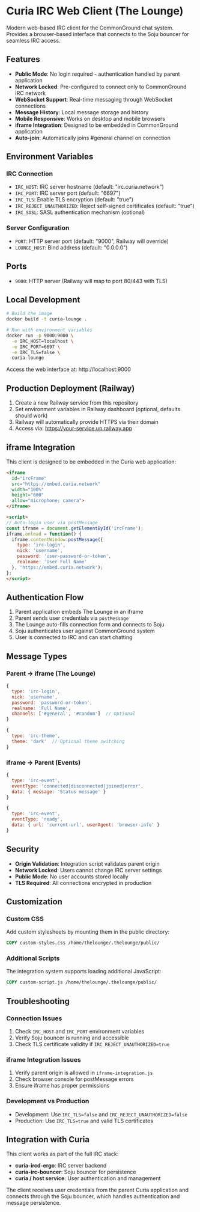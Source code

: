 # Curia IRC Web Client (The Lounge)

Modern web-based IRC client for the CommonGround chat system. Provides a browser-based interface that connects to the Soju bouncer for seamless IRC access.

## Features

- **Public Mode**: No login required - authentication handled by parent application
- **Network Locked**: Pre-configured to connect only to CommonGround IRC network
- **WebSocket Support**: Real-time messaging through WebSocket connections
- **Message History**: Local message storage and history
- **Mobile Responsive**: Works on desktop and mobile browsers
- **iframe Integration**: Designed to be embedded in CommonGround application
- **Auto-join**: Automatically joins #general channel on connection

## Environment Variables

### IRC Connection
- `IRC_HOST`: IRC server hostname (default: "irc.curia.network")
- `IRC_PORT`: IRC server port (default: "6697")
- `IRC_TLS`: Enable TLS encryption (default: "true")
- `IRC_REJECT_UNAUTHORIZED`: Reject self-signed certificates (default: "true")
- `IRC_SASL`: SASL authentication mechanism (optional)

### Server Configuration
- `PORT`: HTTP server port (default: "9000", Railway will override)
- `LOUNGE_HOST`: Bind address (default: "0.0.0.0")

## Ports

- `9000`: HTTP server (Railway will map to port 80/443 with TLS)

## Local Development

```bash
# Build the image
docker build -t curia-lounge .

# Run with environment variables
docker run -p 9000:9000 \
  -e IRC_HOST=localhost \
  -e IRC_PORT=6697 \
  -e IRC_TLS=false \
  curia-lounge
```

Access the web interface at: http://localhost:9000

## Production Deployment (Railway)

1. Create a new Railway service from this repository
2. Set environment variables in Railway dashboard (optional, defaults should work)
3. Railway will automatically provide HTTPS via their domain
4. Access via: https://your-service.up.railway.app

## iframe Integration

This client is designed to be embedded in the Curia web application:

```html
<iframe 
  id="ircFrame" 
  src="https://embed.curia.network" 
  width="100%" 
  height="600"
  allow="microphone; camera">
</iframe>

<script>
// Auto-login user via postMessage
const iframe = document.getElementById('ircFrame');
iframe.onload = function() {
  iframe.contentWindow.postMessage({
    type: 'irc-login',
    nick: 'username',
    password: 'user-password-or-token',
    realname: 'User Full Name'
  }, 'https://embed.curia.network');
};
</script>
```

## Authentication Flow

1. Parent application embeds The Lounge in an iframe
2. Parent sends user credentials via `postMessage`
3. The Lounge auto-fills connection form and connects to Soju
4. Soju authenticates user against CommonGround system
5. User is connected to IRC and can start chatting

## Message Types

### Parent → iframe (The Lounge)
```javascript
{
  type: 'irc-login',
  nick: 'username',
  password: 'password-or-token',
  realname: 'Full Name',
  channels: ['#general', '#random']  // Optional
}

{
  type: 'irc-theme',
  theme: 'dark'  // Optional theme switching
}
```

### iframe → Parent (Events)
```javascript
{
  type: 'irc-event',
  eventType: 'connected|disconnected|joined|error',
  data: { message: 'Status message' }
}

{
  type: 'irc-event',
  eventType: 'ready',
  data: { url: 'current-url', userAgent: 'browser-info' }
}
```

## Security

- **Origin Validation**: Integration script validates parent origin
- **Network Locked**: Users cannot change IRC server settings
- **Public Mode**: No user accounts stored locally
- **TLS Required**: All connections encrypted in production

## Customization

### Custom CSS
Add custom stylesheets by mounting them in the public directory:

```dockerfile
COPY custom-styles.css /home/thelounge/.thelounge/public/
```

### Additional Scripts
The integration system supports loading additional JavaScript:

```dockerfile
COPY custom-script.js /home/thelounge/.thelounge/public/
```

## Troubleshooting

### Connection Issues
1. Check `IRC_HOST` and `IRC_PORT` environment variables
2. Verify Soju bouncer is running and accessible
3. Check TLS certificate validity if `IRC_REJECT_UNAUTHORIZED=true`

### iframe Integration Issues
1. Verify parent origin is allowed in `iframe-integration.js`
2. Check browser console for postMessage errors
3. Ensure iframe has proper permissions

### Development vs Production
- Development: Use `IRC_TLS=false` and `IRC_REJECT_UNAUTHORIZED=false`
- Production: Use `IRC_TLS=true` and valid TLS certificates

## Integration with Curia

This client works as part of the full IRC stack:
- **curia-ircd-ergo**: IRC server backend
- **curia-irc-bouncer**: Soju bouncer for persistence
- **curia / host service**: User authentication and management

The client receives user credentials from the parent Curia application and connects through the Soju bouncer, which handles authentication and message persistence.
